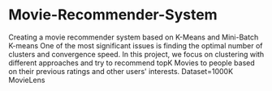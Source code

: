 # Movie-Recommender-System
Creating a movie recommender system based on K-Means and Mini-Batch K-means
One of the most significant issues is finding the optimal number of clusters and convergence speed.
In this project, we focus on clustering with different approaches and try to recommend topK Movies to people based on their previous ratings and other users' interests.
Dataset=1000K MovieLens

